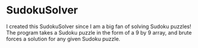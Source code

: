 # SudokuSolver

I created this SudokuSolver since I am a big fan of solving Sudoku puzzles!  
The program takes a Sudoku puzzle in the form of a 9 by 9 array, and brute forces a solution for any given Sudoku puzzle.  
